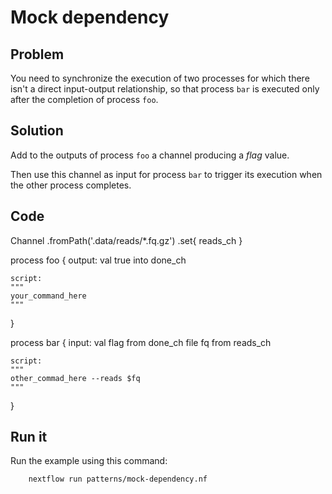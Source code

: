 # Mock dependency

## Problem 

You need to synchronize the execution of two processes 
for which there isn't a direct input-output relationship, 
so that process `bar` is executed only after the 
completion of process `foo`.  

## Solution

Add to the outputs of process `foo` a channel producing 
a _flag_ value. 

Then use this channel as input for process `bar` to trigger 
its execution when the other process completes.

## Code 

Channel
    .fromPath('.data/reads/*.fq.gz')
    .set{ reads_ch }

process foo {
    output: 
    val true into done_ch

    script:
    """
    your_command_here
    """
}

process bar {
    input: 
    val flag from done_ch
    file fq from reads_ch

    script:
    """
    other_commad_here --reads $fq
    """
}


## Run it

Run the example using this command:


        nextflow run patterns/mock-dependency.nf
